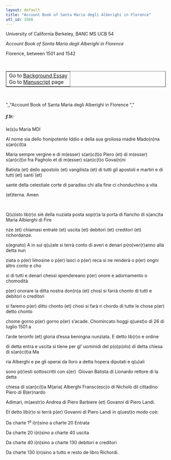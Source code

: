 ```yaml
---
layout: default
title: "Account Book of Santa Maria degli Alberighi in Florence"
utl_id: 3568
---
```


<p style=""font-weight:300;"">University of California Berkeley, BANC MS UCB 54</p>
<p style=""margin-left:.25in; font-weight:300;""><em>Account Book of Santa Maria degli Alberighi in Florence</em></p>
<p style=""margin-left:.25in; font-weight:300;"">Florence, between 1501 and 1542</p>
<p style=""font-size: 0.1em;""> </p>
<table border=""0.5"" cellpadding=""1"" cellspacing=""1"" style=""width: 200px; background-color:#F8F8F8;""><tbody style=""border-color:#ccc""><tr style=""border-color:#ccc""><td>Go to <a href=""https://italian-paleography.library.utoronto.ca/content/about_IP_321"" style=""font-weight:300;"" target=""_blank"">Background Essay</a><br />
			Go to <a href=""https://italian-paleography.library.utoronto.ca/islandora/object/italianpaleography%3AIP_321"" style=""font-weight:300;"" target=""_blank"">Manuscript</a> page</td>
</tr></tbody></table><p> </p>
",,"Account Book of Santa Maria degli Alberighi in Florence
","
<h5 style=""color:#555;"">f.1r:</h5>
<p>Ie(s)u Maria MDI</p>
<p>Al nome sia dello honipotente Iddio e della sua groliosa madre Mado(n)na s(an)c(t)a</p>
<p>Maria sempre vergine e di m(esser) s(an)c(t)o Piero (et) di m(esser) s(an)c(t)o fra Pagholo et di m(esser) s(an)c(t)o Gova(n)ni</p>
<p>Batista (et) dello apostolo (et) vangilista (et) di tutti gli apostoli e martiri e di tutti (et) santi (et)</p>
<p>sante della celestiale corte di paradiso chi alla fine ci chonduchino a vita</p>
<p>(et)terna. Amen</p>
<p> </p>
<p>Q(u)isto lib(r)o siè della nuziata posta sop(r)a la porta di fiancho di s(anc)ta Maria Albierghi di Fire</p>
<p>nze (et) chiamasi entrate (et) uscita (et) debitori (et) creditori (et) richordanze. </p>
<p>s(egnato) A in sul q(u)ale si terrà conto di averi e denari p(ro)ver(r)anno alla detta nun</p>
<p>ziata o p(er) limosine o p(er) lasci o p(er) reca si ne renderà o p(er) ongni altro conto e cho</p>
<p>sì di tutti e denari chessì spendereano p(er) onore e adornamento o chomodità</p>
<p>p(er) onorare la ditta nostra don(n)a (et) chosì si farrà chonto di tutti e debitori o creditori</p>
<p>si faremo p(er) ditto chonto (et) chosì si farà ri chordo di tutte le chose p(er) detto chonto</p>
<p>chome gorno p(er) gorno p(er) s’acade. Chomincato hoggi q(uest)o dì 26 di luglio 1501 a</p>
<p>l’arde teronfo (et) gloria d’essa beningna nunziata. E detto lib(r)o e ordine</p>
<p>di detta entra e uscita si tiene per gl’ uominidi del p(o)p(olo) di detta chiesa di s(an)c(t)a Ma</p>
<p>ria Alberghi e pe gli operai da lloro a detta hopera diputati e q(u)ali</p>
<p>sono p(r)esti sottoscritti con s(er)  Giovan Batista di Lionardo rettore di la detta</p>
<p>chiesa di s(an)c(t)a M(aria) Alberghi Fransc(esc)o di Nicholò dil cittadino Piero di B(er)nardo</p>
<p>Adimari, m(aestr)o Andrea di Piero Barbiere (et) Govanni di Piero Landi.</p>
<p>Et detto lib(r)o si terrà p(er) Govanni di Piero Landi in q(uest)o modo coè:</p>
<p>Da charte 1<sup>a</sup> i(n)sino a charte 20 Entrata</p>
<p>Da charte 20 i(n)sino a charte 40 uscita</p>
<p>Da charte 40 i(n)sino a charte 130 debitori e creditori</p>
<p>Da charte 130 i(n)sino a tutto e resto de libro Richordi.</p>
<p> </p>
